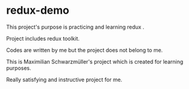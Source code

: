 # redux-demo

This project's purpose is practicing and learning redux .

Project includes redux toolkit.

Codes are written by me but the project does not belong to me.

This is Maximilian Schwarzmüller's project which is created for learning purposes.

Really satisfying and instructive project for me.
